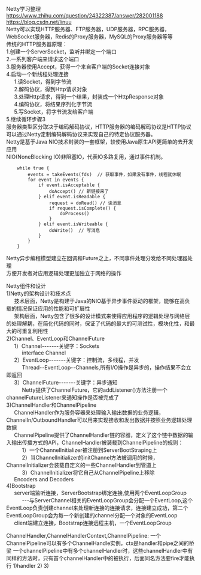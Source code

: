Netty学习整理&emsp;&ensp;https://www.zhihu.com/question/24322387/answer/282001188 &emsp;&ensp; https://blog.csdn.net/linuu      
Netty可以实现HTTP服务器、FTP服务器，UDP服务器，RPC服务器，WebSocket服务器，Redis的Proxy服务器，MySQL的Proxy服务器等等   
传统的HTTP服务器原理：    
1.创建一个ServerSocket，监听并绑定一个端口   
2.一系列客户端来请求这个端口   
3.服务器使用Accept，获得一个来自客户端的Socket连接对象  
4.启动一个新线程处理连接   
&emsp;&ensp;1.读Socket，得到字节流   
&emsp;&ensp;2.解码协议，得到Http请求对象   
&emsp;&ensp;3.处理Http请求，得到一个结果，封装成一个HttpResponse对象   
&emsp;&ensp;4.编码协议，将结果序列化字节流   
&emsp;&ensp;5.写Socket，将字节流发给客户端   
5.继续循环步骤3   
服务器类型区分取决于编码解码协议，HTTP服务器的编码解码协议是HTTP协议   
可以通过Netty定制编码解码协议来实现自己的特定协议服务器。   
Netty是基于Java NIO技术封装的一套框架，较使用Java原生API更简单的去开发应用       
NIO(NoneBlocking IO)非阻塞IO，代表IO多路复用，通过事件机制。   
```angular2html
    while true {
        events = takeEvents(fds)  // 获取事件，如果没有事件，线程就休眠
        for event in events {
            if event.isAcceptable {
                doAccept() // 新链接来了
            } elif event.isReadable {
                request = doRead() // 读消息
                if request.isComplete() {
                    doProcess()
                }
            } elif event.isWriteable {
                doWrite()  // 写消息
            }
        }
    }
```  

Netty异步编程模型建立在回调和Future之上，不同事件处理分发给不同处理器处理    
方便开发者对应用逻辑处理更加独立于网络的操作
      
Netty组件和设计     
1)Netty的架构设计和技术点      
&emsp;&ensp;技术层面，Netty是构建于Java的NIO基于异步事件驱动的框架，能够在高负载的情况保证应用的性能和可扩展性     
&emsp;&ensp;架构层面，Netty包含了很多的设计模式来使得应用程序的逻辑处理与网络层的处理解耦，在简化代码的同时，保证了代码的最大的可测试性，模块化性，和最大的可重复利用性     
2)Channel、EventLoop和ChannelFuture     
&emsp;&ensp;1）Channel-------关键字：Sockets     
&emsp;&ensp;&emsp;&ensp;interface Channel          
&emsp;&ensp;2）EventLoop-------关键字：控制流，多线程，并发     
&emsp;&ensp;&emsp;&ensp;Thread--EventLoop--Channels,所有I/O操作是异步的，操作结果不会立即返回     
&emsp;&ensp;3）ChannelFuture-------关键字：异步通知     
&emsp;&ensp;&emsp;&ensp;Netty提供了ChannelFuture，它的addListener()方法注册一个channelFutureListener来通知操作是否被完成了     
3)ChannelHandler和ChannelPipeline     
&emsp;&ensp;ChannelHandler作为服务容器来处理输入输出数据的业务逻辑，ChannelIn/OutboundHandler可以用来实现接收和发出数据并按照业务逻辑处理数据     
&emsp;&ensp;ChannelPipeline提供了ChannelHandler链的容器，定义了这个链中数据的输入输出传播方式的API，ChannelHandler被装载到ChannelPipeline的规则：     
&emsp;&ensp;&emsp;&ensp;1）一个ChannelInitializer被注册到ServerBootStraping上     
&emsp;&ensp;&emsp;&ensp;2）当ChannelInitializer的initChannel方法被调用的时候，ChannelInitializer会装载自定义的一些ChannelHandler到管道上     
&emsp;&ensp;&emsp;&ensp;3）ChannelInitializer将它自己从ChannelPipeline上移除     
&emsp;&ensp;Encoders and Decoders         
4)Bootstrap     
&emsp;&ensp;server端监听连接，ServerBootstrap绑定连接,使用两个EventLoopGroup     
&emsp;&ensp;&emsp;&ensp;---与ServerChannel相关的EventLoopGroup会分配一个EventLoop,这个EventLoop负责创建channel来处理新连接的连接请求，连接建立成功，第二个EventLoopGroup会为每一个新创建的channel分配一个对象的EventLoop     
&emsp;&ensp;client端建立连接，Bootstrap连接远程主机，一个EventLoopGroup     


ChannelHandler,ChannelHandlerContext,ChannelPipeline:
    一个ChannelPipeline可以有多个ChannelHandle实例，ctx是handler和pipe之间的桥梁
    一个channelPipeline中有多个channelHandler时，这些channelHandler中有同样的方法时，只有首个channelHandler中的被执行，后面同名方法要fire才能执行
    1)handler
    2)
    3)
    
        

















